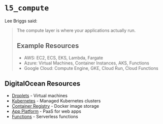 # `l5_compute`

Lee Briggs said:

> The compute layer is where your applications actually run.
>
> ## Example Resources
>
> - AWS: EC2, ECS, EKS, Lambda, Fargate
> - Azure: Virtual Machines, Container Instances, AKS, Functions
> - Google Cloud: Compute Engine, GKE, Cloud Run, Cloud Functions

## DigitalOcean Resources

- [Droplets](https://registry.terraform.io/providers/digitalocean/digitalocean/latest/docs/resources/droplet) - Virtual machines
- [Kubernetes](https://registry.terraform.io/providers/digitalocean/digitalocean/latest/docs/resources/kubernetes_cluster) - Managed Kubernetes clusters
- [Container Registry](https://registry.terraform.io/providers/digitalocean/digitalocean/latest/docs/resources/container_registry) - Docker image storage
- [App Platform](https://registry.terraform.io/providers/digitalocean/digitalocean/latest/docs/resources/app) - PaaS for web apps
- [Functions](https://registry.terraform.io/providers/digitalocean/digitalocean/latest/docs/resources/function) - Serverless functions
